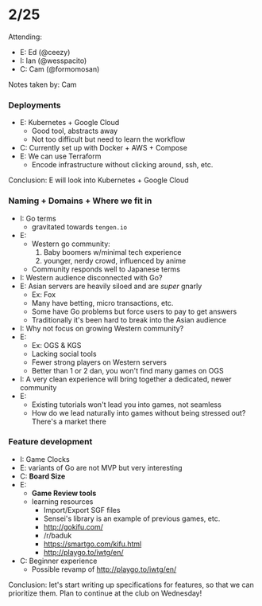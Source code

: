 # 2/25

Attending:
- E: Ed (@ceezy)
- I: Ian (@wesspacito)
- C: Cam (@formomosan)

Notes taken by: Cam

### Deployments

- E: Kubernetes + Google Cloud
  - Good tool, abstracts away
  - Not too difficult but need to learn the workflow
- C: Currently set up with Docker + AWS + Compose
- E: We can use Terraform
  - Encode infrastructure without clicking around, ssh, etc.

Conclusion: E will look into Kubernetes + Google Cloud

### Naming + Domains + Where we fit in

- I: Go terms
  - gravitated towards `tengen.io`
- E:
  - Western go community:
    1. Baby boomers w/minimal tech experience
    2. younger, nerdy crowd, influenced by anime
  - Community responds well to Japanese terms
- I: Western audience disconnected with Go?
- E: Asian servers are heavily siloed and are _super_ gnarly
  - Ex: Fox
  - Many have betting, micro transactions, etc.
  - Some have Go problems but force users to pay to get answers
  - Traditionally it's been hard to break into the Asian audience
- I: Why not focus on growing Western community?
- E:
  - Ex: OGS & KGS
  - Lacking social tools
  - Fewer strong players on Western servers
  - Better than 1 or 2 dan, you won't find many games on OGS
- I: A very clean experience will bring together a dedicated, newer community
- E:
  - Existing tutorials won't lead you into games, not seamless
  - How do we lead naturally into games without being stressed out? There's a market there

### Feature development

- I: Game Clocks
- E: variants of Go are not MVP but very interesting
- C: **Board Size**
- E:
  - **Game Review tools**
  - learning resources
    - Import/Export SGF files
    - Sensei's library is an example of previous games, etc.
    - http://gokifu.com/
    - /r/baduk
    - https://smartgo.com/kifu.html
    - http://playgo.to/iwtg/en/
- C: Beginner experience
  - Possible revamp of http://playgo.to/iwtg/en/

Conclusion: let's start writing up specifications for features, so that we
can prioritize them. Plan to continue at the club on Wednesday!
